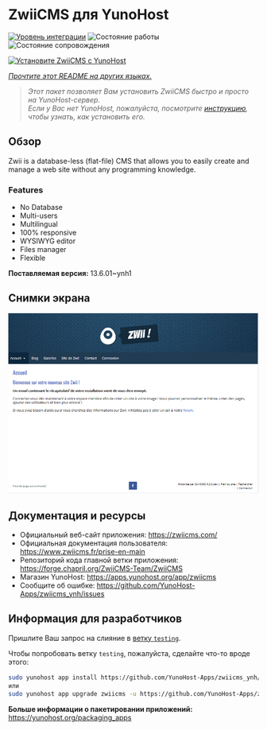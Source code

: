 <!--
Важно: этот README был автоматически сгенерирован <https://github.com/YunoHost/apps/tree/master/tools/readme_generator>
Он НЕ ДОЛЖЕН редактироваться вручную.
-->

# ZwiiCMS для YunoHost

[![Уровень интеграции](https://apps.yunohost.org/badge/integration/zwiicms)](https://ci-apps.yunohost.org/ci/apps/zwiicms/)
![Состояние работы](https://apps.yunohost.org/badge/state/zwiicms)
![Состояние сопровождения](https://apps.yunohost.org/badge/maintained/zwiicms)

[![Установите ZwiiCMS с YunoHost](https://install-app.yunohost.org/install-with-yunohost.svg)](https://install-app.yunohost.org/?app=zwiicms)

*[Прочтите этот README на других языках.](./ALL_README.md)*

> *Этот пакет позволяет Вам установить ZwiiCMS быстро и просто на YunoHost-сервер.*  
> *Если у Вас нет YunoHost, пожалуйста, посмотрите [инструкцию](https://yunohost.org/install), чтобы узнать, как установить его.*

## Обзор

Zwii is a database-less (flat-file) CMS that allows you to easily create and manage a web site without any programming knowledge.

### Features

- No Database
- Multi-users
- Multilingual
- 100% responsive
- WYSIWYG editor
- Files manager
- Flexible


**Поставляемая версия:** 13.6.01~ynh1

## Снимки экрана

![Снимок экрана ZwiiCMS](./doc/screenshots/dashboard.png)

## Документация и ресурсы

- Официальный веб-сайт приложения: <https://zwiicms.com/>
- Официальная документация пользователя: <https://www.zwiicms.fr/prise-en-main>
- Репозиторий кода главной ветки приложения: <https://forge.chapril.org/ZwiiCMS-Team/ZwiiCMS>
- Магазин YunoHost: <https://apps.yunohost.org/app/zwiicms>
- Сообщите об ошибке: <https://github.com/YunoHost-Apps/zwiicms_ynh/issues>

## Информация для разработчиков

Пришлите Ваш запрос на слияние в [ветку `testing`](https://github.com/YunoHost-Apps/zwiicms_ynh/tree/testing).

Чтобы попробовать ветку `testing`, пожалуйста, сделайте что-то вроде этого:

```bash
sudo yunohost app install https://github.com/YunoHost-Apps/zwiicms_ynh/tree/testing --debug
или
sudo yunohost app upgrade zwiicms -u https://github.com/YunoHost-Apps/zwiicms_ynh/tree/testing --debug
```

**Больше информации о пакетировании приложений:** <https://yunohost.org/packaging_apps>

